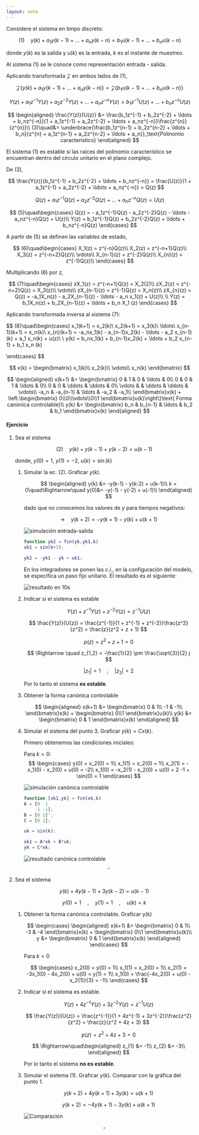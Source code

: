 ```yaml
---
layout: note
---
```


Considere el sistema en timpo discreto:

$$
(1)\quad y(k) + a_1 y(k-1) + \ldots + a_n y(k-n) = b_1 u(k-1) + \ldots + b_n u (k-n)
$$

donde $y(k)$ es la salida y $u(k)$ es la entrada, $k$ es el instante de muestreo.

Al sistema $(1)$ se le conoce como representación entrada - salida.

Aplicando transformada $\mathcal{Z}$ en ambos lados de $(1)$,

$$
\mathcal{Z}\left\{y(k) + a_1 y(k-1) + \ldots + a_n y(k-n)\right\} = \mathcal{Z}\left\{b_1 u(k-1) + \ldots + b_n u (k-n)\right\}
$$

$$
Y(z) + a_1z^{-1}Y(z) + a_2z^{-2}Y(z)+\ldots+a_nz^{-n}Y(z) = b_1z^{-1}U(z) + \ldots + b_nz^{-n}U(z)
$$

$$
\begin{aligned}
    \frac{Y(z)}{U(z)} &= \frac{b_1z^{-1} + b_2z^{-2} + \ldots + b_nz^{-n}}{1 + a_1z^{-1} + a_2z^{-2} + \ldots + a_nz^{-n}}\frac{z^{n}}{z^{n}}\\
    (3)\quad&= \underbrace{\frac{b_1z^{n-1} + b_2z^{n-2} + \ldots + b_n}{z^{n} + a_1z^{n-1} + a_2z^{n-2} + \ldots + a_n}}_\text{Polinomio característico}
    \end{aligned}
$$

El sistema $(1)$ es estable si las raíces del polinomio característico se encuentran dentro del círculo unitario en el plano complejo.

De $(3)$,

$$
\frac{Y(z)}{b_1z^{-1} + b_2z^{-2} + \ldots + b_nz^{-n}} = \frac{U(z)}{1 + a_1z^{-1} + a_2z^{-2} + \ldots + a_nz^{-n}} = Q(z)
$$


$$
Q(z) + a_1z^{-1}Q(z) + a_2z^{-2}Q(z) + \ldots + a_nz^{-n}Q(z) = U(z)
$$

$$
(5)\quad\begin{cases}
    Q(z) = - a_1z^{-1}Q(z) - a_2z^{-2}Q(z) - \ldots - a_nz^{-n}Q(z) + U(z)\\
    Y(z) = b_1z^{-1}Q(z) + b_2z^{-2}Q(z) + \ldots + b_nz^{-n}Q(z)
\end{cases}
$$

A partir de $(5)$ se definen las variables de estado,

$$
(6)\quad\begin{cases}
    X_1(z) = z^{-n}Q(z)\\
    X_2(z) = z^{-n+1}Q(z)\\
    X_3(z) = z^{-n+2}Q(z)\\
    \vdots\\
    X_{n-1}(z) = z^{-2}Q(z)\\
    X_{n}(z) = z^{-1}Q(z)\\
\end{cases}
$$

Multiplicando $(6)$ por $z$,

$$
(7)\quad\begin{cases}
    zX_1(z) = z^{-n+1}Q(z) = X_2(2)\\
    zX_2(z) = z^{-n+2}Q(z) = X_3(z)\\
    \vdots\\
    zX_{n-1}(z) = z^{-1}Q(z) = X_n(z)\\
    zX_{n}(z) = Q(z) = -a_1X_n(z) - a_2X_{n-1}(z) - \ldots - a_n x_1(z) + U(z)\\
    \\
    Y(z) = b_1X_n(z) + b_2X_{n-1}(z) + \ldots + b_n X_1 (z)
\end{cases}
$$

Aplicando transformada inversa al sistema $(7)$:

$$
(8)\quad\begin{cases}
    x_1(k+1) = x_2(k)\\
    x_2(k+1) = x_3(k)\\
    \ldots\\
    x_{n-1}(k+1) = x_n(k)\\
    x_{n}(k+1) = -a_nx_1(k) - a_{n-1}x_2(k) - \ldots - a_2 x_{n-1}(k) + a_1 x_n(k) + u(z)\\
    \\
    y(k) = b_nx_1(k) + b_{n-1}x_2(k) + \ldots + b_2 x_{n-1} + b_1 x_n (k)

\end{cases}
$$

$$
x(k) = \begin{bmatrix}
    x_1(k)\\
    x_2(k)\\
    \vdots\\
    x_n(k)
\end{bmatrix}
$$

$$
\begin{aligned}
    x(k+1) &= \begin{bmatrix}
        0 & 1 & 0 & \ldots  & 0\\
        0 & 0 & 1 & \ldots  & 0\\
        0 & 0 & \ddots & \ddots  & 0\\
        \vdots &  & \ddots & \ddots  & \vdots\\
        -a_n & -a_{n-1} & \ldots & -a_2  & -a_1\\
    \end{bmatrix}x(k) + \left.\begin{bmatrix}
        0\\0\\\vdots\\0\\1
    \end{bmatrix}u(k)\right\}\text{ Forma canónica controlable}\\
    y(k) &= \begin{bmatrix}
        b_n & b_{n-1} & \ldots &  b_2 & b_1
    \end{bmatrix}x(k)
\end{aligned}
$$

#### Ejercicio
1. Sea el sistema

    $$
    (2)\quad y(k) + y(k-1) + y(k-2) = u(k-1)
    $$

    donde, $y(0) = 1$, $y(1) = -2$, $u(k) = \sin(k)$

    1. Simular la ec. $(2)$. Graficar $y(k)$.

        $$
        \begin{aligned}
            y(k) &= -y(k-1) - y(k-2) + u(k-1)\\
            k = 0\quad\Rightarrow\quad y(0)&= -y(-1) - y(-2) + u(-1)\\
        \end{aligned}
        $$
        
        dado que no conocemos los valores de $y$ para tiempos negativos:

        $$
        \rightarrow\quad y(k+2) = -y(k+1) - y(k) + u(k+1)
        $$
        
        ![simulación entrada-salida](../../img/simSistemaTiempoDiscretoEntradaSalida1.png.jpg)

        ```matlab
        function yk2 = fcn(yk,yk1,k)
        uk1 = sin(k+1);

        yk2 = -yk1 - yk + uk1;
        ```
        
        En los integradores se ponen las $c.i.$, en la configuración del modelo, se especifica un paso fijo unitario. El resultado es el siguiente:

        ![resultado en 10s](../../img/resultadoSistemaTiempoDiscretoEntradaSalida1.png.jpg)
        
    2. Indicar si el sistema es estable

        $$
        Y(z) + z^{-1}Y(z) + z^{-2} Y(z) = z^{-1}U(z)
        $$
        
        $$
        \frac{Y(z)}{U(z)} = \frac{z^{-1}}{1 + z^{-1} + z^{-2}}\frac{z^2}{z^2} = \frac{z}{z^2 + z + 1}
        $$
        
        $$
        p(z) = z^2 + z + 1 = 0
        $$
        
        $$
        \Rightarrow \quad z_{1,2} = -\frac{1}{2} \pm \frac{\sqrt{3}}{2} j
        $$
        
        $$
        |z_1| = 1\quad;\quad|z_2| = 2
        $$
        
        Por lo tanto el sistema **es estable**.

    3. Obtener la forma canónica controlable
        
        $$
        \begin{aligned}
            x(k+1) &= \begin{bmatrix}
                0 & 1\\
                -1 & -1\\
            \end{bmatrix}x(k) + \begin{bmatrix}
                0\\1
            \end{bmatrix}u(k)\\
            y(k) &= \begin{bmatrix}
                0 & 1
            \end{bmatrix}x(k)
        \end{aligned}
        $$
        
    4. Simular el sistema del punto 3. Graficar $y(k) = Cx(k)$.
        
        Primero obtenemos las condiciones iniciales:
        
        Para $k = 0$:
        $$
        \begin{cases}
            y(0) = x_2(0) = 1\\
            x_1(1) = x_2(0) = 1\\
            x_2(1) = - x_1(0) - x_2(0) + u(0) = -2\\
            x_1(0) = -x_2(1) - x_2(0) + u(0) = 2 -1 + \sin(0) = 1
        \end{cases}
        $$
        
        ![simulación canónica controlable](../../img/simSistemaTiempoDiscretoCanonicaCtrb1.png.jpg)

        ```matlab
        function [xk1,yk] = fcn(xk,k)
        A = [0  1
            -1 -1];
        B = [0 1]';
        C = [0 1];

        uk = sin(k);

        xk1 = A*xk + B*uk;
        yk = C*xk;
        ```
        
        ![resultado canónica controlable](../../img/resultadoSistemaTiempoDiscretoCanonicaCtrb1.png.jpg)
    $$
    \square
    $$

2. Sea el sistema
    
    $$
    y(k) + 4y(k-1) + 3y(k-2) = u(k-1)
    $$
    
    $$
    y(0) = 1\quad,\quad y(1) = 1\quad,\quad u(k) = k
    $$
    
    1. Obtener la forma canónica controlable. Graficar y(k)
        
        $$
        \begin{cases}
            \begin{aligned}
                x(k+1) &= \begin{bmatrix}
                    0 & 1\\
                    -3 & -4
                \end{bmatrix}x(k) + \begin{bmatrix}
                    0\\1
                \end{bmatrix}u(k)\\
                y &= \begin{bmatrix}
                    0 & 1
                \end{bmatrix}x(k)
            \end{aligned}
        \end{cases}
        $$
        
        Para $k = 0$
        
        $$
        \begin{cases}
            x_2(0) = y(0) = 1\\
            x_1(1) = x_2(0) = 1\\
            x_2(1) = -3x_1(0) - 4x_2(0) + u(0) = y(1) = 1\\
            x_1(0) = \frac{-4x_2(0) + u(0) - x_2(1)}{3} = -1\\
        \end{cases}
        $$
        
        
    2. Indicar si el sistema es estable.

        $$
        Y(z) + 4z^{-1}Y(z) + 3z^{-2} Y(z) = z^{-1}U(z)
        $$
        
        $$
        \frac{Y(z)}{U(z)} = \frac{z^{-1}}{1 + 4z^{-1} + 3z^{-2}}\frac{z^2}{z^2} = \frac{z}{z^2 + 4z + 3}
        $$
        
        $$
        p(z) = z^2 + 4z + 3 = 0
        $$
        
        $$
        \Rightarrow\quad\begin{aligned}
            z_{1} &= -1\\
            z_{2} &= -3\\
        \end{aligned}
        $$
        
        Por lo tanto el sistema **no es estable**.

    3. Simular el sistema $(1)$. Graficar $y(k)$. Comparar con la gráfica del punto 1.
        
        $$
        y(k+2) + 4y(k+1) + 3y(k) = u(k+1)
        $$
        
        $$
        y(k+2) = -4y(k+1) - 3y(k) + u(k+1)
        $$
        
        ![Comparación](../../img/resultadoSistemaTiempoDiscretoCanonicaCtrb2.png.jpg)
        
    
    $$
    \square
    $$

